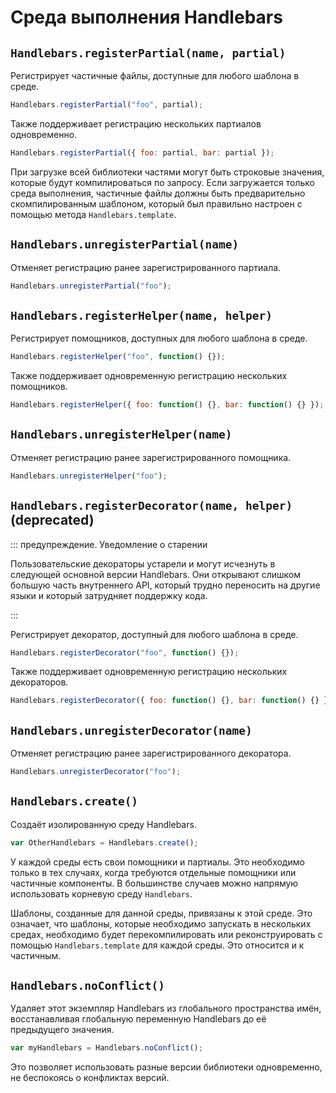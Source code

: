 # Среда выполнения Handlebars

## `Handlebars.registerPartial(name, partial)`

Регистрирует частичные файлы, доступные для любого шаблона в среде.

```js
Handlebars.registerPartial("foo", partial);
```

Также поддерживает регистрацию нескольких партиалов одновременно.

```js
Handlebars.registerPartial({ foo: partial, bar: partial });
```

При загрузке всей библиотеки частями могут быть строковые значения, которые будут компилироваться по запросу. Если загружается только среда выполнения, частичные файлы должны быть предварительно скомпилированным шаблоном, который был правильно настроен с помощью метода `Handlebars.template`.

## `Handlebars.unregisterPartial(name)`

Отменяет регистрацию ранее зарегистрированного партиала.

```js
Handlebars.unregisterPartial("foo");
```

## `Handlebars.registerHelper(name, helper)`

Регистрирует помощников, доступных для любого шаблона в среде.

```js
Handlebars.registerHelper("foo", function() {});
```

Также поддерживает одновременную регистрацию нескольких помощников.

```js
Handlebars.registerHelper({ foo: function() {}, bar: function() {} });
```

## `Handlebars.unregisterHelper(name)`

Отменяет регистрацию ранее зарегистрированного помощника.

```js
Handlebars.unregisterHelper("foo");
```

## `Handlebars.registerDecorator(name, helper)` (deprecated)

::: предупреждение. Уведомление о старении

Пользовательские декораторы устарели и могут исчезнуть в следующей основной версии Handlebars. Они открывают слишком большую часть внутреннего API, который трудно переносить на другие языки и который затрудняет поддержку кода.

:::

Регистрирует декоратор, доступный для любого шаблона в среде.

```js
Handlebars.registerDecorator("foo", function() {});
```

Также поддерживает одновременную регистрацию нескольких декораторов.

```js
Handlebars.registerDecorator({ foo: function() {}, bar: function() {} });
```

## `Handlebars.unregisterDecorator(name)`

Отменяет регистрацию ранее зарегистрированного декоратора.

```js
Handlebars.unregisterDecorator("foo");
```

## `Handlebars.create()`

Создаёт изолированную среду Handlebars.

```js
var OtherHandlebars = Handlebars.create();
```

У каждой среды есть свои помощники и партиалы. Это необходимо только в тех случаях, когда требуются отдельные помощники или частичные компоненты. В большинстве случаев можно напрямую использовать корневую среду `Handlebars`.

Шаблоны, созданные для данной среды, привязаны к этой среде. Это означает, что шаблоны, которые необходимо запускать в нескольких средах, необходимо будет перекомпилировать или реконструировать с помощью `Handlebars.template` для каждой среды. Это относится и к частичным.

## `Handlebars.noConflict()`

Удаляет этот экземпляр Handlebars из глобального пространства имён, восстанавливая глобальную переменную Handlebars до её предыдущего значения.

```js
var myHandlebars = Handlebars.noConflict();
```

Это позволяет использовать разные версии библиотеки одновременно, не беспокоясь о конфликтах версий.

